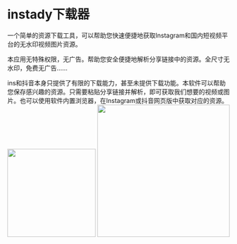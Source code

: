 # instady下载器
一个简单的资源下载工具，可以帮助您快速便捷地获取Instagram和国内短视频平台的无水印视频图片资源。

本应用无特殊权限，无广告。帮助您安全便捷地解析分享链接中的资源。全尺寸无水印，免费无广告......

ins和抖音本身只提供了有限的下载能力，甚至未提供下载功能。本软件可以帮助您保存感兴趣的资源。只需要粘贴分享链接并解析，即可获取我们想要的视频或图片。也可以使用软件内置浏览器，在Instagram或抖音网页版中获取对应的资源。
<img src="https://openclipart.org/image/2400px/svg_to_png/28580/kablam-Number-Animals-1.png" width="200"/> <img src="https://openclipart.org/download/71101/two.svg" width="300"/>
